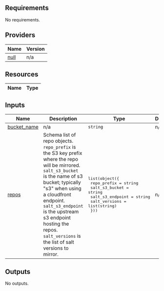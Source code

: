 <!-- BEGIN TFDOCS -->
## Requirements

No requirements.

## Providers

| Name | Version |
|------|---------|
| <a name="provider_null"></a> [null](#provider\_null) | n/a |

## Resources

| Name | Type |
|------|------|

## Inputs

| Name | Description | Type | Default | Required |
|------|-------------|------|---------|:--------:|
| <a name="input_bucket_name"></a> [bucket\_name](#input\_bucket\_name) | n/a | `string` | n/a | yes |
| <a name="input_repos"></a> [repos](#input\_repos) | Schema list of repo objects. `repo_prefix` is the S3 key prefix where the repo will be mirrored. `salt_s3_bucket` is the name of s3 bucket; typically "s3" when using a cloudfront endpoint. `salt_s3_endpoint` is the upstream s3 endpoint hosting the repos. `salt_versions` is the list of salt versions to mirror. | <pre>list(object({<br>    repo_prefix      = string<br>    salt_s3_bucket   = string<br>    salt_s3_endpoint = string<br>    salt_versions    = list(string)<br>  }))</pre> | n/a | yes |

## Outputs

No outputs.

<!-- END TFDOCS -->
